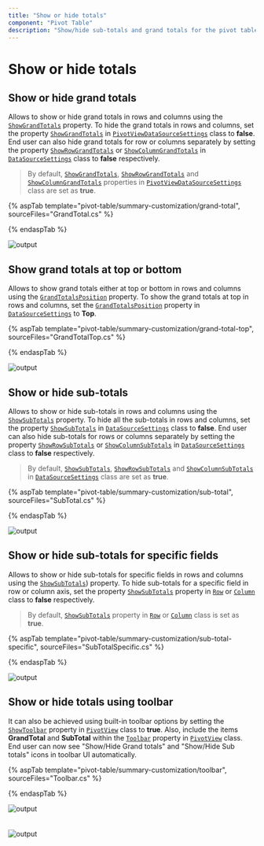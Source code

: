 ```yaml
---
title: "Show or hide totals"
component: "Pivot Table"
description: "Show/hide sub-totals and grand totals for the pivot table"
---
```


# Show or hide totals

## Show or hide grand totals

Allows to show or hide grand totals in rows and columns using the [`ShowGrandTotals`](https://help.syncfusion.com/cr/aspnetcore-js2/Syncfusion.EJ2.PivotView.PivotViewDataSourceSettings.html#Syncfusion_EJ2_PivotView_PivotViewDataSourceSettings_ShowGrandTotals) property. To hide the grand totals in rows and columns, set the property [`ShowGrandTotals`](https://help.syncfusion.com/cr/aspnetcore-js2/Syncfusion.EJ2.PivotView.PivotViewDataSourceSettings.html#Syncfusion_EJ2_PivotView_PivotViewDataSourceSettings_ShowGrandTotals) in [`PivotViewDataSourceSettings`](https://help.syncfusion.com/cr/aspnetmvc-js2/Syncfusion.EJ2.PivotView.PivotViewDataSourceSettings.html) class to **false**.
End user can also hide grand totals for row or columns separately by setting the property [`ShowRowGrandTotals`](https://help.syncfusion.com/cr/aspnetcore-js2/Syncfusion.EJ2.PivotView.PivotViewDataSourceSettings.html#Syncfusion_EJ2_PivotView_PivotViewDataSourceSettings_ShowRowGrandTotals) or [`ShowColumnGrandTotals`](https://help.syncfusion.com/cr/aspnetcore-js2/Syncfusion.EJ2.PivotView.PivotViewDataSourceSettings.html#Syncfusion_EJ2_PivotView_PivotViewDataSourceSettings_ShowColumnGrandTotals) in [`DataSourceSettings`](https://help.syncfusion.com/cr/aspnetmvc-js2/Syncfusion.EJ2.PivotView.PivotViewDataSourceSettings.html) class to **false** respectively.

> By default, [`ShowGrandTotals`](https://help.syncfusion.com/cr/aspnetcore-js2/Syncfusion.EJ2.PivotView.PivotViewDataSourceSettings.html#Syncfusion_EJ2_PivotView_PivotViewDataSourceSettings_ShowGrandTotals), [`ShowRowGrandTotals`](https://help.syncfusion.com/cr/aspnetcore-js2/Syncfusion.EJ2.PivotView.PivotViewDataSourceSettings.html#Syncfusion_EJ2_PivotView_PivotViewDataSourceSettings_ShowRowGrandTotals) and [`ShowColumnGrandTotals`](https://help.syncfusion.com/cr/aspnetcore-js2/Syncfusion.EJ2.PivotView.PivotViewDataSourceSettings.html#Syncfusion_EJ2_PivotView_PivotViewDataSourceSettings_ShowColumnGrandTotals) properties in [`PivotViewDataSourceSettings`](https://help.syncfusion.com/cr/aspnetmvc-js2/Syncfusion.EJ2.PivotView.PivotViewDataSourceSettings.html) class are set as **true**.

{% aspTab template="pivot-table/summary-customization/grand-total", sourceFiles="GrandTotal.cs" %}

{% endaspTab %}

![output](images/grandtotal.png)

## Show grand totals at top or bottom

Allows to show grand totals either at top or bottom in rows and columns using the [`GrandTotalsPosition`](https://help.syncfusion.com/cr/aspnetmvc-js2/Syncfusion.EJ2.PivotView.PivotViewDataSourceSettings.html#Syncfusion_EJ2_PivotView_PivotViewDataSourceSettings_GrandTotalsPosition) property. To show the grand totals at top in rows and columns, set the [`GrandTotalsPosition`](https://help.syncfusion.com/cr/aspnetmvc-js2/Syncfusion.EJ2.PivotView.PivotViewDataSourceSettings.html#Syncfusion_EJ2_PivotView_PivotViewDataSourceSettings_GrandTotalsPosition) property in [`DataSourceSettings`](https://help.syncfusion.com/cr/aspnetmvc-js2/Syncfusion.EJ2.PivotView.PivotViewDataSourceSettings.html) to **Top**.

{% aspTab template="pivot-table/summary-customization/grand-total-top", sourceFiles="GrandTotalTop.cs" %}

{% endaspTab %}

![output](images/grand-totals-at-top.png)

## Show or hide sub-totals

Allows to show or hide sub-totals in rows and columns using the [`ShowSubTotals`](https://help.syncfusion.com/cr/aspnetcore-js2/Syncfusion.EJ2.PivotView.PivotViewDataSourceSettings.html#Syncfusion_EJ2_PivotView_PivotViewDataSourceSettings_ShowSubTotals) property. To hide all the sub-totals in rows and columns, set the property [`ShowSubTotals`](https://help.syncfusion.com/cr/aspnetcore-js2/Syncfusion.EJ2.PivotView.PivotViewDataSourceSettings.html#Syncfusion_EJ2_PivotView_PivotViewDataSourceSettings_ShowSubTotals) in [`DataSourceSettings`](https://help.syncfusion.com/cr/aspnetmvc-js2/Syncfusion.EJ2.PivotView.PivotViewDataSourceSettings.html) class to **false**. End user can also hide sub-totals for rows or columns separately by setting the property [`ShowRowSubTotals`](https://help.syncfusion.com/cr/aspnetcore-js2/Syncfusion.EJ2.PivotView.PivotViewDataSourceSettings.html#Syncfusion_EJ2_PivotView_PivotViewDataSourceSettings_ShowRowSubTotals) or [`ShowColumnSubTotals`](https://help.syncfusion.com/cr/aspnetcore-js2/Syncfusion.EJ2.PivotView.PivotViewDataSourceSettings.html#Syncfusion_EJ2_PivotView_PivotViewDataSourceSettings_ShowColumnSubTotals) in [`DataSourceSettings`](https://help.syncfusion.com/cr/aspnetmvc-js2/Syncfusion.EJ2.PivotView.PivotViewDataSourceSettings.html) class to **false** respectively.

> By default, [`ShowSubTotals`](https://help.syncfusion.com/cr/aspnetcore-js2/Syncfusion.EJ2.PivotView.PivotViewDataSourceSettings.html#Syncfusion_EJ2_PivotView_PivotViewDataSourceSettings_ShowRowSubTotals), [`ShowRowSubTotals`](https://help.syncfusion.com/cr/aspnetcore-js2/Syncfusion.EJ2.PivotView.PivotViewDataSourceSettings.html#Syncfusion_EJ2_PivotView_PivotViewDataSourceSettings_ShowRowSubTotals) and [`ShowColumnSubTotals`](https://help.syncfusion.com/cr/aspnetcore-js2/Syncfusion.EJ2.PivotView.PivotViewDataSourceSettings.html#Syncfusion_EJ2_PivotView_PivotViewDataSourceSettings_ShowColumnSubTotals) in [`DataSourceSettings`](https://help.syncfusion.com/cr/aspnetmvc-js2/Syncfusion.EJ2.PivotView.PivotViewDataSourceSettings.html) class are set as **true**.

{% aspTab template="pivot-table/summary-customization/sub-total", sourceFiles="SubTotal.cs" %}

{% endaspTab %}

![output](images/sub-total.png)

## Show or hide sub-totals for specific fields

Allows to show or hide sub-totals for specific fields in rows and columns using the [`ShowSubTotals`](https://help.syncfusion.com/cr/aspnetcore-js2/Syncfusion.EJ2.PivotView.PivotViewRow.html#Syncfusion_EJ2_PivotView_PivotViewRow_ShowSubTotals)) property. To hide sub-totals for a specific field in row or column axis, set the property [`ShowSubTotals`](https://help.syncfusion.com/cr/aspnetcore-js2/Syncfusion.EJ2.PivotView.PivotViewRow.html#Syncfusion_EJ2_PivotView_PivotViewRow_ShowSubTotals) property in [`Row`](https://help.syncfusion.com/cr/aspnetmvc-js2/Syncfusion.EJ2.PivotView.PivotViewRow.html) or [`Column`](https://help.syncfusion.com/cr/aspnetmvc-js2/Syncfusion.EJ2.PivotView.ColumnsDataSourceSettings.html) class to **false** respectively.

> By default, [`ShowSubTotals`](https://help.syncfusion.com/cr/aspnetcore-js2/Syncfusion.EJ2.PivotView.PivotViewRow.html#Syncfusion_EJ2_PivotView_PivotViewRow_ShowSubTotals) property in [`Row`](https://help.syncfusion.com/cr/aspnetmvc-js2/Syncfusion.EJ2.PivotView.PivotViewRow.html) or [`Column`](https://help.syncfusion.com/cr/aspnetmvc-js2/Syncfusion.EJ2.PivotView.ColumnsDataSourceSettings.html) class is set as **true**.

{% aspTab template="pivot-table/summary-customization/sub-total-specific", sourceFiles="SubTotalSpecific.cs" %}

{% endaspTab %}

![output](images/subtotal2.png)

## Show or hide totals using toolbar

It can also be achieved using built-in toolbar options by setting the [`ShowToolbar`](https://help.syncfusion.com/cr/aspnetcore-js2/Syncfusion.EJ2.PivotView.PivotView.html#Syncfusion_EJ2_PivotView_PivotView_ShowToolbar) property in [`PivotView`](https://help.syncfusion.com/cr/aspnetmvc-js2/Syncfusion.EJ2.PivotView.PivotView.html) class to **true**. Also, include the items **GrandTotal** and **SubTotal** within the [`Toolbar`](https://help.syncfusion.com/cr/aspnetcore-js2/Syncfusion.EJ2.PivotView.PivotView.html#Syncfusion_EJ2_PivotView_PivotView_Toolbar) property in [`PivotView`](https://help.syncfusion.com/cr/aspnetmvc-js2/Syncfusion.EJ2.PivotView.PivotView.html) class. End user can now see "Show/Hide Grand totals" and "Show/Hide Sub totals" icons in toolbar UI automatically.

{% aspTab template="pivot-table/summary-customization/toolbar", sourceFiles="Toolbar.cs" %}

{% endaspTab %}

<!-- markdownlint-disable MD012 -->
![output](images/grand_toolbar.png)
<br/>
<br/>
<br/>
![output](images/sub_toolbar.png)
